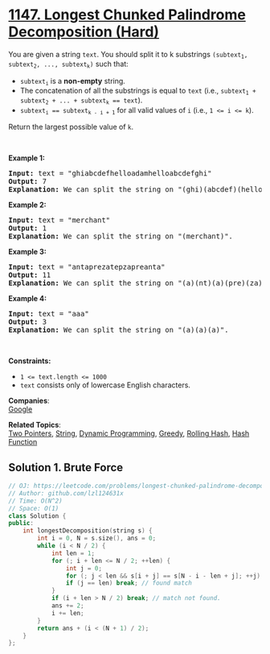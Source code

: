 # [1147. Longest Chunked Palindrome Decomposition (Hard)](https://leetcode.com/problems/longest-chunked-palindrome-decomposition/)

<p>You are given a string <code>text</code>. You should split it to k substrings <code>(subtext<sub>1</sub>, subtext<sub>2</sub>, ..., subtext<sub>k</sub>)</code> such that:</p>

<ul>
	<li><code>subtext<sub>i</sub></code> is a <strong>non-empty</strong> string.</li>
	<li>The concatenation of all the substrings is equal to <code>text</code> (i.e., <code>subtext<sub>1</sub> + subtext<sub>2</sub> + ... + subtext<sub>k</sub> == text</code>).</li>
	<li><code>subtext<sub>i</sub> == subtext<sub>k - i + 1</sub></code> for all valid values of <code>i</code> (i.e., <code>1 &lt;= i &lt;= k</code>).</li>
</ul>

<p>Return the largest possible value of <code>k</code>.</p>

<p>&nbsp;</p>
<p><strong>Example 1:</strong></p>

<pre><strong>Input:</strong> text = "ghiabcdefhelloadamhelloabcdefghi"
<strong>Output:</strong> 7
<strong>Explanation:</strong> We can split the string on "(ghi)(abcdef)(hello)(adam)(hello)(abcdef)(ghi)".
</pre>

<p><strong>Example 2:</strong></p>

<pre><strong>Input:</strong> text = "merchant"
<strong>Output:</strong> 1
<strong>Explanation:</strong> We can split the string on "(merchant)".
</pre>

<p><strong>Example 3:</strong></p>

<pre><strong>Input:</strong> text = "antaprezatepzapreanta"
<strong>Output:</strong> 11
<strong>Explanation:</strong> We can split the string on "(a)(nt)(a)(pre)(za)(tpe)(za)(pre)(a)(nt)(a)".
</pre>

<p><strong>Example 4:</strong></p>

<pre><strong>Input:</strong> text = "aaa"
<strong>Output:</strong> 3
<strong>Explanation:</strong> We can split the string on "(a)(a)(a)".
</pre>

<p>&nbsp;</p>
<p><strong>Constraints:</strong></p>

<ul>
	<li><code>1 &lt;= text.length &lt;= 1000</code></li>
	<li><code>text</code> consists only of lowercase English characters.</li>
</ul>


**Companies**:  
[Google](https://leetcode.com/company/google)

**Related Topics**:  
[Two Pointers](https://leetcode.com/tag/two-pointers/), [String](https://leetcode.com/tag/string/), [Dynamic Programming](https://leetcode.com/tag/dynamic-programming/), [Greedy](https://leetcode.com/tag/greedy/), [Rolling Hash](https://leetcode.com/tag/rolling-hash/), [Hash Function](https://leetcode.com/tag/hash-function/)

## Solution 1. Brute Force

```cpp
// OJ: https://leetcode.com/problems/longest-chunked-palindrome-decomposition/
// Author: github.com/lzl124631x
// Time: O(N^2)
// Space: O(1)
class Solution {
public:
    int longestDecomposition(string s) {
        int i = 0, N = s.size(), ans = 0; 
        while (i < N / 2) {
            int len = 1;
            for (; i + len <= N / 2; ++len) {
                int j = 0;
                for (; j < len && s[i + j] == s[N - i - len + j]; ++j);
                if (j == len) break; // found match
            }
            if (i + len > N / 2) break; // match not found.
            ans += 2;
            i += len;
        } 
        return ans + (i < (N + 1) / 2);
    }
};
```
